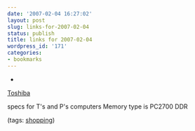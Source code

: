 ```yaml
---
date: '2007-02-04 16:27:02'
layout: post
slug: links-for-2007-02-04
status: publish
title: links for 2007-02-04
wordpress_id: '171'
categories:
- bookmarks
---
```



	
  * 
		

[Toshiba](http://www.csd.toshiba.com/cgi-bin/tais/su/su_sc_outFrm.jsp?moid=385411&ct=DS&soid=637984&BV_SessionID=@@@@1471457895.1170553133@@@@&BV_EngineID=cccfaddkdffijdmcgfkceghdgngdgmn.0)


		

specs for T's and P's computers
Memory type is PC2700 DDR


		

(tags: [shopping](http://del.icio.us/eob/shopping))


	




